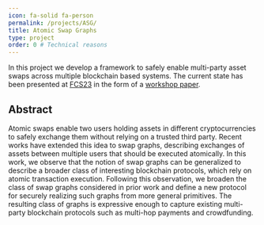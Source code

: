 ```yaml
---
icon: fa-solid fa-person
permalink: /projects/ASG/
title: Atomic Swap Graphs
type: project
order: 0 # Technical reasons
---
```


In this project we develop a framework to safely enable multi-party asset swaps across multiple blockchain based systems. 
The current state has been presented at [FCS23](https://squera.github.io/fcs23/) in the form of a [workshop paper](https://hn-rg.github.io/FCS_2023_Workshop.pdf). 

## Abstract
Atomic swaps enable two users holding assets in different cryptocurrencies to safely exchange them without relying on a trusted third party. Recent works have extended this idea to swap graphs, describing exchanges of assets between multiple users that should be executed atomically. In this work, we observe that the notion of swap graphs can be generalized to describe a broader class of interesting blockchain protocols, which rely on atomic transaction execution. Following this observation, we broaden the class of swap graphs considered in prior work and define a new protocol for securely realizing such graphs from more general primitives. The resulting class of graphs is expressive enough to capture existing multi-party blockchain protocols such as multi-hop payments and crowdfunding.
